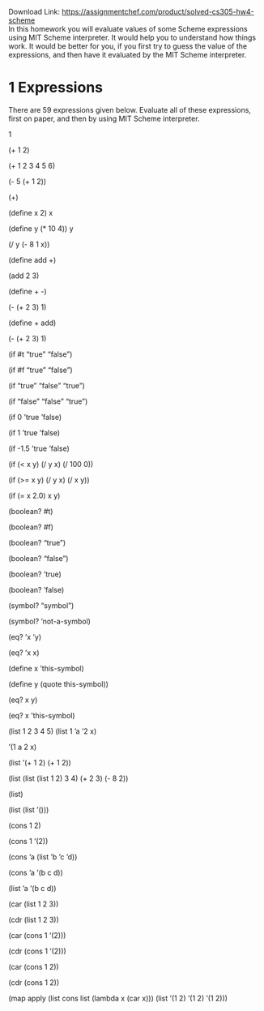 Download Link: https://assignmentchef.com/product/solved-cs305-hw4-scheme
<br>
In this homework you will evaluate values of some Scheme expressions using MIT Scheme interpreter. It would help you to understand how things work. It would be better for you, if you first try to guess the value of the expressions, and then have it evaluated by the MIT Scheme interpreter.

<h1>1             Expressions</h1>

There are 59 expressions given below. Evaluate all of these expressions, first on paper, and then by using MIT Scheme interpreter.

1

(+ 1 2)

(+ 1 2 3 4 5 6)

(- 5 (+ 1 2))

(+)

(define x 2) x

(define y (* 10 4)) y

(/ y (- 8 1 x))

(define add +)

(add 2 3)

(define + -)

(- (+ 2 3) 1)

(define + add)

(- (+ 2 3) 1)

(if #t “true” “false”)

(if #f “true” “false”)

(if “true” “false” “true”)

(if “false” “false” “true”)

(if 0 ’true ’false)

(if 1 ’true ’false)

(if -1.5 ’true ’false)

(if (&lt; x y) (/ y x) (/ 100 0))

(if (&gt;= x y) (/ y x) (/ x y))

(if (= x 2.0) x y)

(boolean? #t)

(boolean? #f)

(boolean? “true”)

(boolean? “false”)

(boolean? ’true)

(boolean? ’false)

(symbol? “symbol”)

(symbol? ’not-a-symbol)

(eq? ’x ’y)

(eq? ’x x)

(define x ’this-symbol)

(define y (quote this-symbol))

(eq? x y)

(eq? x ’this-symbol)

(list 1 2 3 4 5) (list 1 ’a ’2 x)

’(1 a 2 x)

(list ’(+ 1 2) (+ 1 2))

(list (list (list 1 2) 3 4) (+ 2 3) (- 8 2))

(list)

(list (list ’()))

(cons 1 2)

(cons 1 ’(2))

(cons ’a (list ’b ’c ’d))

(cons ’a ’(b c d))

(list ’a ’(b c d))

(car (list 1 2 3))

(cdr (list 1 2 3))

(car (cons 1 ’(2)))

(cdr (cons 1 ’(2)))

(car (cons 1 2))

(cdr (cons 1 2))

(map apply (list cons list (lambda x (car x))) (list ’(1 2) ’(1 2) ’(1 2)))